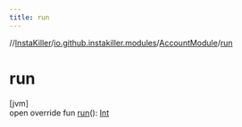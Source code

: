 ```yaml
---
title: run
---
```

//[InstaKiller](../../../index.html)/[io.github.instakiller.modules](../index.html)/[AccountModule](index.html)/[run](run.html)



# run



[jvm]\
open override fun [run](run.html)(): [Int](https://kotlinlang.org/api/latest/jvm/stdlib/kotlin/-int/index.html)




